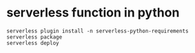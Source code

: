 # serverless function in python
```
serverless plugin install -n serverless-python-requirements
serverless package
serverless deploy
```